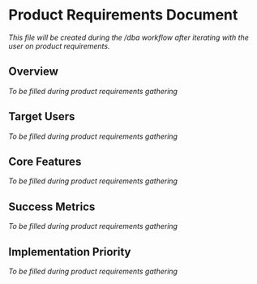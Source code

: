# Product Requirements Document

*This file will be created during the /dba workflow after iterating with the user on product requirements.*

## Overview
*To be filled during product requirements gathering*

## Target Users
*To be filled during product requirements gathering*

## Core Features  
*To be filled during product requirements gathering*

## Success Metrics
*To be filled during product requirements gathering*

## Implementation Priority
*To be filled during product requirements gathering*